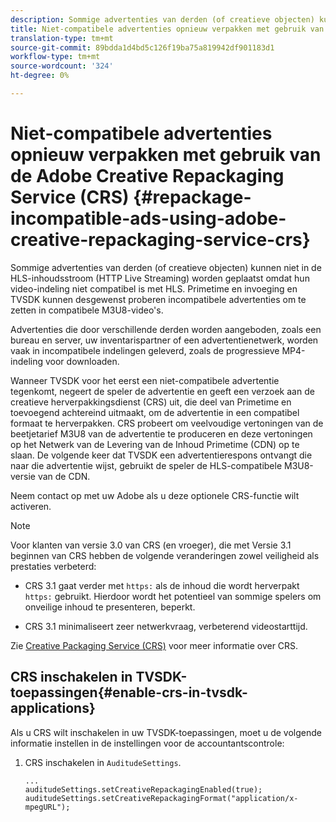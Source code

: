 ```yaml
---
description: Sommige advertenties van derden (of creatieve objecten) kunnen niet in de HLS-inhoudsstroom (HTTP Live Streaming) worden geplaatst omdat hun video-indeling niet compatibel is met HLS. Primetime en invoeging en TVSDK kunnen desgewenst proberen incompatibele advertenties om te zetten in compatibele M3U8-video's.
title: Niet-compatibele advertenties opnieuw verpakken met gebruik van de Adobe Creative Repackaging Service (CRS)
translation-type: tm+mt
source-git-commit: 89bdda1d4bd5c126f19ba75a819942df901183d1
workflow-type: tm+mt
source-wordcount: '324'
ht-degree: 0%

---
```



# Niet-compatibele advertenties opnieuw verpakken met gebruik van de Adobe Creative Repackaging Service (CRS) {#repackage-incompatible-ads-using-adobe-creative-repackaging-service-crs}

Sommige advertenties van derden (of creatieve objecten) kunnen niet in de HLS-inhoudsstroom (HTTP Live Streaming) worden geplaatst omdat hun video-indeling niet compatibel is met HLS. Primetime en invoeging en TVSDK kunnen desgewenst proberen incompatibele advertenties om te zetten in compatibele M3U8-video&#39;s.

Advertenties die door verschillende derden worden aangeboden, zoals een bureau en server, uw inventarispartner of een advertentienetwerk, worden vaak in incompatibele indelingen geleverd, zoals de progressieve MP4-indeling voor downloaden.

Wanneer TVSDK voor het eerst een niet-compatibele advertentie tegenkomt, negeert de speler de advertentie en geeft een verzoek aan de creatieve herverpakkingsdienst (CRS) uit, die deel van Primetime en toevoegend achtereind uitmaakt, om de advertentie in een compatibel formaat te herverpakken. CRS probeert om veelvoudige vertoningen van de beetjetarief M3U8 van de advertentie te produceren en deze vertoningen op het Netwerk van de Levering van de Inhoud Primetime (CDN) op te slaan. De volgende keer dat TVSDK een advertentierespons ontvangt die naar die advertentie wijst, gebruikt de speler de HLS-compatibele M3U8-versie van de CDN.

Neem contact op met uw Adobe als u deze optionele CRS-functie wilt activeren.

>[!NOTE]
>
>Voor klanten van versie 3.0 van CRS (en vroeger), die met Versie 3.1 beginnen van CRS hebben de volgende veranderingen zowel veiligheid als prestaties verbeterd:
>
>* CRS 3.1 gaat verder met `https:` als de inhoud die wordt herverpakt `https:` gebruikt. Hierdoor wordt het potentieel van sommige spelers om onveilige inhoud te presenteren, beperkt.
   >
   >
* CRS 3.1 minimaliseert zeer netwerkvraag, verbeterend videostarttijd.

>



Zie [Creative Packaging Service (CRS)](https://helpx.adobe.com/content/dam/help/en/primetime/drm/drm_certificate_enrollment.pdf) voor meer informatie over CRS.

## CRS inschakelen in TVSDK-toepassingen{#enable-crs-in-tvsdk-applications}

Als u CRS wilt inschakelen in uw TVSDK-toepassingen, moet u de volgende informatie instellen in de instellingen voor de accountantscontrole:

1. CRS inschakelen in `AuditudeSettings`.

   ```
   ... 
   auditudeSettings.setCreativeRepackagingEnabled(true); 
   auditudeSettings.setCreativeRepackagingFormat("application/x-mpegURL"); 
   ```
